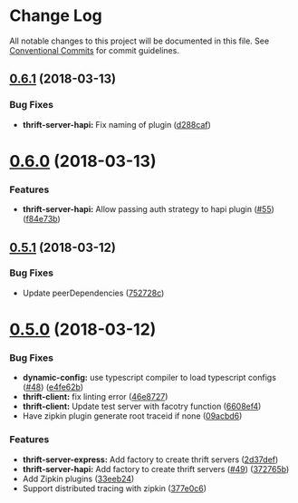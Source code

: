 # Change Log

All notable changes to this project will be documented in this file.
See [Conventional Commits](https://conventionalcommits.org) for commit guidelines.

<a name="0.6.1"></a>
## [0.6.1](https://github.com/creditkarma/thrift-server/compare/v0.6.0...v0.6.1) (2018-03-13)


### Bug Fixes

* **thrift-server-hapi:** Fix naming of plugin ([d288caf](https://github.com/creditkarma/thrift-server/commit/d288caf))




<a name="0.6.0"></a>
# [0.6.0](https://github.com/creditkarma/thrift-server/compare/v0.5.1...v0.6.0) (2018-03-13)


### Features

* **thrift-server-hapi:** Allow passing auth strategy to hapi plugin ([#55](https://github.com/creditkarma/thrift-server/issues/55)) ([f84e73b](https://github.com/creditkarma/thrift-server/commit/f84e73b))




<a name="0.5.1"></a>
## [0.5.1](https://github.com/creditkarma/thrift-server/compare/v0.5.0...v0.5.1) (2018-03-12)


### Bug Fixes

* Update peerDependencies ([752728c](https://github.com/creditkarma/thrift-server/commit/752728c))




<a name="0.5.0"></a>
# [0.5.0](https://github.com/creditkarma/thrift-server/compare/v0.4.3...v0.5.0) (2018-03-12)


### Bug Fixes

* **dynamic-config:** use typescript compiler to load typescript configs ([#48](https://github.com/creditkarma/thrift-server/issues/48)) ([e4fe62b](https://github.com/creditkarma/thrift-server/commit/e4fe62b))
* **thrift-client:** fix linting error ([46e8727](https://github.com/creditkarma/thrift-server/commit/46e8727))
* **thrift-client:** Update test server with facotry function ([6608ef4](https://github.com/creditkarma/thrift-server/commit/6608ef4))
* Have zipkin plugin generate root traceid if none ([09acbd6](https://github.com/creditkarma/thrift-server/commit/09acbd6))


### Features

* **thrift-server-express:** Add factory to create thrift servers ([2d37def](https://github.com/creditkarma/thrift-server/commit/2d37def))
* **thrift-server-hapi:** Add factory to create thrift servers ([#49](https://github.com/creditkarma/thrift-server/issues/49)) ([372765b](https://github.com/creditkarma/thrift-server/commit/372765b))
* Add Zipkin plugins ([33eeb24](https://github.com/creditkarma/thrift-server/commit/33eeb24))
* Support distributed tracing with zipkin ([377e0c6](https://github.com/creditkarma/thrift-server/commit/377e0c6))

